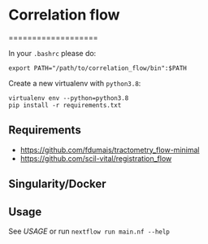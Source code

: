 # Correlation flow
===================

In your `.bashrc` please do:
```
export PATH="/path/to/correlation_flow/bin":$PATH
```

Create a new virtualenv with `python3.8`:
```
virtualenv env --python=python3.8
pip install -r requirements.txt
```



Requirements
------------

* https://github.com/fdumais/tractometry_flow-minimal
* https://github.com/scil-vital/registration_flow

Singularity/Docker
-----------

Usage
-----

See *USAGE* or run `nextflow run main.nf --help`

